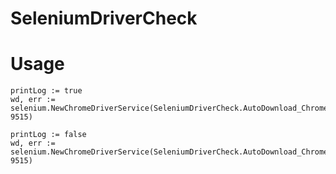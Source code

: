 # SeleniumDriverCheck

# Usage

```
printLog := true
wd, err := selenium.NewChromeDriverService(SeleniumDriverCheck.AutoDownload_ChromeDriver(printLog), 9515)
```

```
printLog := false
wd, err := selenium.NewChromeDriverService(SeleniumDriverCheck.AutoDownload_ChromeDriver(printLog), 9515)
```
